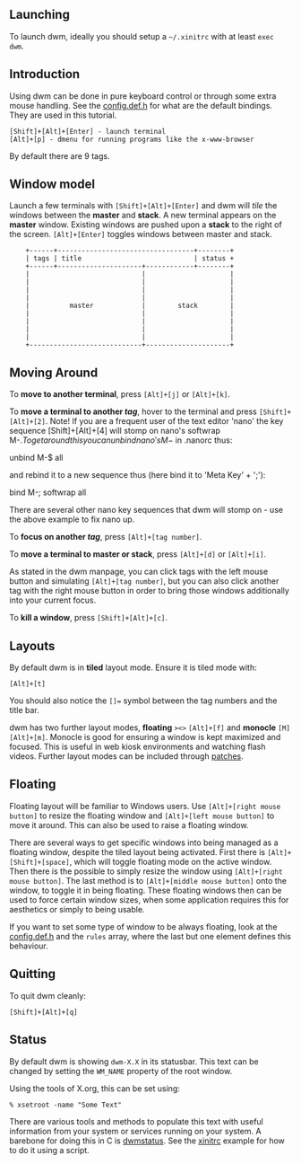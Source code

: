 Launching
---------

To launch dwm, ideally you should setup a `~/.xinitrc` with at least `exec dwm`.

Introduction
------------

Using dwm can be done in pure keyboard control or through some extra mouse
handling. See the
[config.def.h](//git.suckless.org/dwm/plain/config.def.h) for what
are the default bindings. They are used in this tutorial.

	[Shift]+[Alt]+[Enter] - launch terminal
	[Alt]+[p] - dmenu for running programs like the x-www-browser

By default there are 9 tags.

Window model
------------

Launch a few terminals with `[Shift]+[Alt]+[Enter]` and dwm will _tile_ the windows
between the **master** and **stack**. A new terminal appears on the **master**
window. Existing windows are pushed upon a **stack** to the right of the
screen. `[Alt]+[Enter]` toggles windows between master and stack.

        +------+----------------------------------+--------+
        | tags | title                            | status +
        +------+---------------------+------------+--------+
        |                            |                     |
        |                            |                     |
        |                            |                     |
        |                            |                     |
        |          master            |        stack        |
        |                            |                     |
        |                            |                     |
        |                            |                     |
        |                            |                     |
        +----------------------------+---------------------+

Moving Around
-------------

To **move to another terminal**, press `[Alt]+[j]` or `[Alt]+[k]`.

To **move a terminal to another _tag_**, hover to the terminal and press `[Shift]+[Alt]+[2]`.
  Note!  If you are a frequent user of the text editor 'nano' the key sequence [Shift]+[Alt]+[4]
  will stomp on nano's softwrap M-$.  To get around this you can unbind nano's M-$ in .nanorc thus:

  unbind M-$ all

  and rebind it to a new sequence thus (here bind it to 'Meta Key' + ';'):

  bind M-; softwrap all

  There are several other nano key sequences that dwm will stomp on - use the above example to fix nano up.

To **focus on another _tag_**, press `[Alt]+[tag number]`.

To **move a terminal to master or stack**, press `[Alt]+[d]` or `[Alt]+[i]`.

As stated in the dwm manpage, you can click tags with the left mouse button and simulating `[Alt]+[tag number]`, but you can also click another tag with the right mouse button in order to bring those windows additionally
into your current focus.

To **kill a window**, press `[Shift]+[Alt]+[c]`.

Layouts
-------

By default dwm is in **tiled** layout mode. Ensure it is tiled mode with:

	[Alt]+[t]

You should also notice the `[]=` symbol between the tag numbers and the title bar.

dwm has two further layout modes, **floating** `><>` `[Alt]+[f]` and
**monocle** `[M]` `[Alt]+[m]`. Monocle is good for ensuring a window is kept
maximized and focused. This is useful in web kiosk environments and watching
flash videos. Further layout modes can be included through [patches](//dwm.suckless.org/patches/).

Floating
--------

Floating layout will be familiar to Windows users. Use `[Alt]+[right mouse
button]` to resize the floating window and `[Alt]+[left mouse button]` to move
it around. This can also be used to raise a floating window.

There are several ways to get specific windows into being managed as a
floating window, despite the tiled layout being activated. First there is
`[Alt]+[Shift]+[space]`, which will toggle floating mode on the active window.
Then there is the possible to simply resize the window using `[Alt]+[right
mouse button]`. The last method is to `[Alt]+[middle mouse button]` onto the
window, to toggle it in being floating. These floating windows then can be
used to force certain window sizes, when some application requires this for
aesthetics or simply to being usable.

If you want to set some type of window to be always floating, look at the
[config.def.h](//git.suckless.org/dwm/plain/config.def.h) and the
`rules` array, where the last but one element defines this behaviour.

Quitting
--------

To quit dwm cleanly:

	[Shift]+[Alt]+[q]

Status
------

By default dwm is showing `dwm-X.X` in its statusbar. This text can be
changed by setting the `WM_NAME` property of the root window.

Using the tools of X.org, this can be set using:

	% xsetroot -name "Some Text"

There are various tools and methods to populate this text with useful
information from your system or services running on your system. A barebone for
doing this in C is [dwmstatus](//dwm.suckless.org/dwmstatus/).  See the
[xinitrc](//dwm.suckless.org/xinitrc.example) example for how to do it
using a script.
